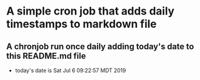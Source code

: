 A simple cron job that adds daily timestamps to markdown file
============================================================
## A chronjob run once daily adding today's date to this README.md file
* today's date is Sat Jul  6 09:22:57 MDT 2019
